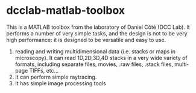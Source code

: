 # dcclab-matlab-toolbox
This is a MATLAB toolbox from the laboratory of Daniel Côté (DCC Lab). It performs a number of very simple tasks, and the design is not to be very high performance: it is designed to be versatile and easy to use.

1) reading and writing multidimensional data (i.e. stacks or maps in microscopy).  It can read 1D,2D,3D,4D stacks in a very wide variety of formats, including separate files, movies, .raw files, .stack files, multi-page TIFFs, etc...
2) It can perform simple raytracing.
3) It has simple image processing tools
